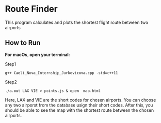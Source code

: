 # Route Finder
This program calculates and plots the shortest flight route between two airports
## How to Run 
**For macOs, open your terminal:**

Step1
```
g++ Caeli_Nova_Internship_Jurkovicova.cpp -std=c++11
```
Step2
```
./a.out LAX VIE > points.js & open  map.html
```
Here, LAX and VIE are the short codes for chosen airports. You can choose any two airporst from the database usign their short codes.
After this, you should be able to see the map with the shortest route between the chosen airports. 
